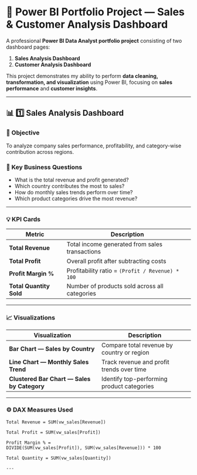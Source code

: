# 🧾 Power BI Portfolio Project — Sales & Customer Analysis Dashboard

A professional **Power BI Data Analyst portfolio project** consisting of two dashboard pages:
1. **Sales Analysis Dashboard**
2. **Customer Analysis Dashboard**

This project demonstrates my ability to perform **data cleaning, transformation, and visualization** using Power BI, focusing on **sales performance** and **customer insights**.

---

## 📊 1️⃣ Sales Analysis Dashboard

### 🎯 Objective
To analyze company sales performance, profitability, and category-wise contribution across regions.

### 🧠 Key Business Questions
- What is the total revenue and profit generated?
- Which country contributes the most to sales?
- How do monthly sales trends perform over time?
- Which product categories drive the most revenue?

---

### 💡 KPI Cards
| Metric | Description |
|---------|-------------|
| **Total Revenue** | Total income generated from sales transactions |
| **Total Profit** | Overall profit after subtracting costs |
| **Profit Margin %** | Profitability ratio = `(Profit / Revenue) * 100` |
| **Total Quantity Sold** | Number of products sold across all categories |

---

### 📈 Visualizations

| Visualization | Description |
|----------------|--------------|
| **Bar Chart — Sales by Country** | Compare total revenue by country or region |
| **Line Chart — Monthly Sales Trend** | Track revenue and profit trends over time |
| **Clustered Bar Chart — Sales by Category** | Identify top-performing product categories |

---

### ⚙️ DAX Measures Used
```DAX
Total Revenue = SUM(vw_sales[Revenue])

Total Profit = SUM(vw_sales[Profit])

Profit Margin % =
DIVIDE(SUM(vw_sales[Profit]), SUM(vw_sales[Revenue])) * 100

Total Quantity = SUM(vw_sales[Quantity])

---
